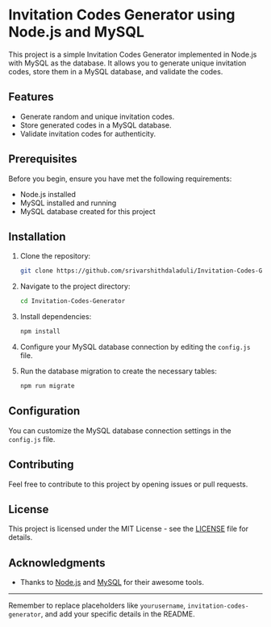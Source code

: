 # Invitation Codes Generator using Node.js and MySQL

This project is a simple Invitation Codes Generator implemented in Node.js with MySQL as the database. It allows you to generate unique invitation codes, store them in a MySQL database, and validate the codes.

## Features

- Generate random and unique invitation codes.
- Store generated codes in a MySQL database.
- Validate invitation codes for authenticity.

## Prerequisites

Before you begin, ensure you have met the following requirements:

- Node.js installed
- MySQL installed and running
- MySQL database created for this project

## Installation

1. Clone the repository:

    ```bash
    git clone https://github.com/srivarshithdaladuli/Invitation-Codes-Generator.git
    ```

2. Navigate to the project directory:

    ```bash
    cd Invitation-Codes-Generator
    ```

3. Install dependencies:

    ```bash
    npm install
    ```

4. Configure your MySQL database connection by editing the `config.js` file.

5. Run the database migration to create the necessary tables:

    ```bash
    npm run migrate
    ```

## Configuration

You can customize the MySQL database connection settings in the `config.js` file.

## Contributing

Feel free to contribute to this project by opening issues or pull requests.

## License

This project is licensed under the MIT License - see the [LICENSE](LICENSE) file for details.

## Acknowledgments

- Thanks to [Node.js](https://nodejs.org/) and [MySQL](https://www.mysql.com/) for their awesome tools.

---

Remember to replace placeholders like `yourusername`, `invitation-codes-generator`, and add your specific details in the README.
